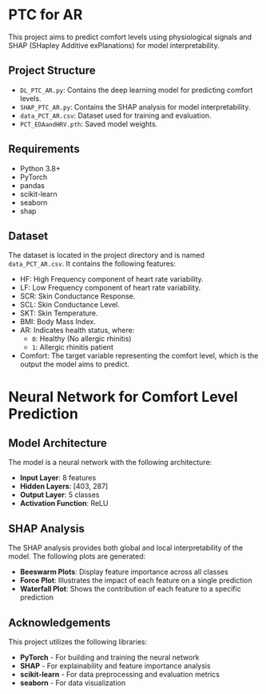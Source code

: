 # PTC for AR

This project aims to predict comfort levels using physiological signals and SHAP (SHapley Additive exPlanations) for model interpretability.

## Project Structure

- `DL_PTC_AR.py`: Contains the deep learning model for predicting comfort levels.
- `SHAP_PTC_AR.py`: Contains the SHAP analysis for model interpretability.
- `data_PCT_AR.csv`: Dataset used for training and evaluation.
- `PCT_EDAandHRV.pth`: Saved model weights.

## Requirements

- Python 3.8+
- PyTorch
- pandas
- scikit-learn
- seaborn
- shap

## Dataset
The dataset is located in the project directory and is named `data_PCT_AR.csv`. It contains the following features:
- HF: High Frequency component of heart rate variability.
- LF: Low Frequency component of heart rate variability.
- SCR: Skin Conductance Response.
- SCL: Skin Conductance Level.
- SKT: Skin Temperature.
- BMI: Body Mass Index.
- AR: Indicates health status, where:
  - `0`: Healthy (No allergic rhinitis)
  - `1`: Allergic rhinitis patient
- Comfort:  The target variable representing the comfort level, which is the output the model aims to predict.

# Neural Network for Comfort Level Prediction

## Model Architecture
The model is a neural network with the following architecture:
- **Input Layer**: 8 features
- **Hidden Layers**: [403, 287]
- **Output Layer**: 5 classes
- **Activation Function**: ReLU


## SHAP Analysis
The SHAP analysis provides both global and local interpretability of the model. The following plots are generated:
- **Beeswarm Plots**: Display feature importance across all classes
- **Force Plot**: Illustrates the impact of each feature on a single prediction
- **Waterfall Plot**: Shows the contribution of each feature to a specific prediction

## Acknowledgements
This project utilizes the following libraries:
- **PyTorch** - For building and training the neural network
- **SHAP** - For explainability and feature importance analysis
- **scikit-learn** - For data preprocessing and evaluation metrics
- **seaborn** - For data visualization
